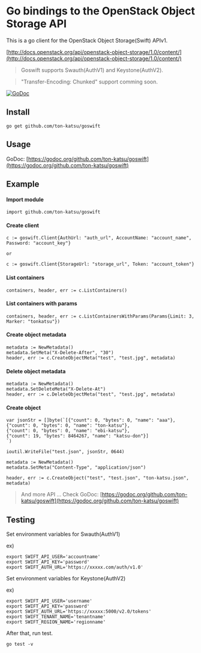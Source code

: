 Go bindings to the OpenStack Object Storage API
===============================================


This is a go client for the OpenStack Object Storage(Swift) APIv1.

[http://docs.openstack.org/api/openstack-object-storage/1.0/content/](http://docs.openstack.org/api/openstack-object-storage/1.0/content/)

> Goswift supports Swauth(AuthV1) and Keystone(AuthV2).

> "Transfer-Encoding: Chunked" support comming soon.

[![GoDoc](https://godoc.org/github.com/ton-katsu/goswift?status.png)](https://godoc.org/github.com/ton-katsu/goswift)

Install
-------

    go get github.com/ton-katsu/goswift


Usage
-----

GoDoc:  [https://godoc.org/github.com/ton-katsu/goswift](https://godoc.org/github.com/ton-katsu/goswift)


Example
-------

#### Import module

    import github.com/ton-katsu/goswift


#### Create client


    c := goswift.Client{AuthUrl: "auth_url", AccountName: "account_name", Password: "account_key"}

    or

    c := goswift.Client{StorageUrl: "storage_url", Token: "account_token"}


#### List containers

    containers, header, err := c.ListContainers()

#### List containers with params

    containers, header, err := c.ListContainersWithParams(Params{Limit: 3, Marker: "tonkatsu"})

#### Create object metadata

    metadata := NewMetadata()
    metadata.SetMeta("X-Delete-After", "30")
    header, err := c.CreateObjectMeta("test", "test.jpg", metadata)
 

#### Delete object metadata

    metadata := NewMetadata()
    metadata.SetDeleteMeta("X-Delete-At")
    header, err := c.DeleteObjectMeta("test", "test.jpg", metadata)


#### Create object

    var jsonStr = []byte(`[{"count": 0, "bytes": 0, "name": "aaa"},
    {"count": 0, "bytes": 0, "name": "ton-katsu"},
    {"count": 0, "bytes": 0, "name": "ebi-katsu"},
    {"count": 19, "bytes": 8464267, "name": "katsu-don"}]
    `)

    ioutil.WriteFile("test.json", jsonStr, 0644)

    metadata := NewMetadata()
    metadata.SetMeta("Content-Type", "application/json")

    header, err := c.CreateObject("test", "test.json", "ton-katsu.json", metadata)


> And more API ... Check GoDoc:  [https://godoc.org/github.com/ton-katsu/goswift](https://godoc.org/github.com/ton-katsu/goswift)

Testing
-------

Set environment variables for Swauth(AuthV1)

ex)

    export SWIFT_API_USER='accountname'
    export SWIFT_API_KEY='password'
    export SWIFT_AUTH_URL='https://xxxxx.com/auth/v1.0'

Set environment variables for Keystone(AuthV2)

ex)

    export SWIFT_API_USER='username'
    export SWIFT_API_KEY='password'
    export SWIFT_AUTH_URL='https://xxxxx:5000/v2.0/tokens'
    export SWIFT_TENANT_NAME='tenantname'
    export SWIFT_REGION_NAME='regionname'

After that, run test.

    go test -v

